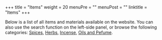 +++
title = "Items"
weight = 20
menuPre = ""
menuPost = ""
linktitle = "Items"
+++

Below is a list of all items and materials available on the website. You can also use the search function on the left-side panel, or browse the following categories: [<i class='fas fa-fw fa-pepper-hot'></i> Spices](../categories/spice), [<i class='fas fa-fw fa-leaf'></i> Herbs](../categories/herb), [<i class='fas fa-fw fa-fire-alt'></i> Incense](../categories/incense), [<i class='fas fa-fw fa-vial'></i> Oils and Pefume](../categories/perfume).

<!-- {{% children sort="title" style="h6" description="false" depth="2" %}} -->